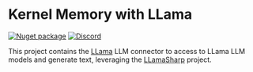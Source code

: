# Kernel Memory with LLama

[![Nuget package](https://img.shields.io/nuget/v/Microsoft.KernelMemory.AI.LlamaSharp)](https://www.nuget.org/packages/Microsoft.KernelMemory.AI.LlamaSharp/)
[![Discord](https://img.shields.io/discord/1063152441819942922?label=Discord&logo=discord&logoColor=white&color=d82679)](https://aka.ms/KMdiscord)

This project contains the
[LLama](https://ai.meta.com/blog/large-language-model-llama-meta-ai/)
LLM connector to access to LLama LLM models and generate text,
leveraging the
[LLamaSharp]((https://scisharp.github.io/LLamaSharp)) project.


